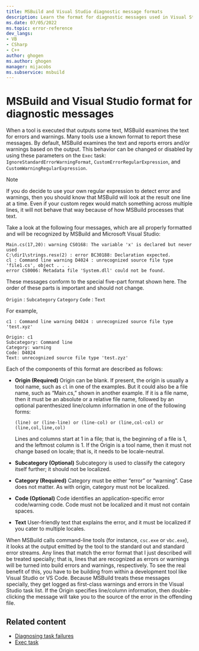 ```yaml
---
title: MSBuild and Visual Studio diagnostic message formats
description: Learn the format for diagnostic messages used in Visual Studio tools, which is relevant when writing MSBuild tasks that use these tools, or when creating custom tools that follow the same patterns.
ms.date: 07/05/2022
ms.topic: error-reference
dev_langs:
- VB
- CSharp
- C++
author: ghogen
ms.author: ghogen
manager: mijacobs
ms.subservice: msbuild
---
```


# MSBuild and Visual Studio format for diagnostic messages

When a tool is executed that outputs some text, MSBuild examines the text for errors and warnings. Many tools use a known format to report these messages. By default, MSBuild examines the text and reports errors and/or warnings based on the output. This behavior can be changed or disabled by using these parameters on the `Exec` task: `IgnoreStandardErrorWarningFormat`, `CustomErrorRegularExpression`, and `CustomWarningRegularExpression`.

> [!NOTE]
> If you do decide to use your own regular expression to detect error and warnings, then you should know that MSBuild will look at the result one line at a time. Even if your custom regex would match something across multiple lines, it will not behave that way because of how MSBuild processes that text.

Take a look at the following four messages, which are all properly formatted and will be recognized by MSBuild and Microsoft Visual Studio:

```output
Main.cs(17,20): warning CS0168: The variable 'x' is declared but never used
C:\dir1\strings.resx(2) : error BC30188: Declaration expected.
cl : Command line warning D4024 : unrecognized source file type 'file1.cs', object . . .
error CS0006: Metadata file 'System.dll' could not be found.
```

These messages conform to the special five-part format shown here. The order of these parts is important and should not change.

`Origin` : `Subcategory` `Category` `Code` : `Text`

For example,

```output
c1 : Command line warning D4024 : unrecognized source file type 'test.xyz'

Origin: c1
Subcategory: Command line
Category: warning
Code: D4024
Text: unrecognized source file type 'test.zyz'
```

Each of the components of this format are described as follows:

- **Origin (Required)** Origin can be blank. If present, the origin is usually a tool name, such as `cl` in one of the examples. But it could also be a file name, such as “Main.cs,” shown in another example. If it is a file name, then it must be an absolute or a relative file name, followed by an optional parenthesized line/column information in one of the following forms:

   ```output
   (line) or (line-line) or (line-col) or (line,col-col) or (line,col,line,col)
   ```

   Lines and columns start at 1 in a file; that is, the beginning of a file is 1, and the leftmost column is 1. If the Origin is a tool name, then it must not change based on locale; that is, it needs to be locale-neutral.

- **Subcategory (Optional)** Subcategory is used to classify the category itself further; it should not be localized.

- **Category (Required)** Category must be either “error” or “warning”. Case does not matter. As with origin, category must not be localized.

- **Code (Optional)** Code identifies an application-specific error code/warning code. Code must not be localized and it must not contain spaces.

- **Text** User-friendly text that explains the error, and it must be localized if you cater to multiple locales.

When MSBuild calls command-line tools (for instance, `csc.exe` or `vbc.exe`), it looks at the output emitted by the tool to the standard out and standard error streams. Any lines that match the error format that I just described will be treated specially; that is, lines that are recognized as errors or warnings will be turned into build errors and warnings, respectively. To see the real benefit of this, you have to be building from within a development tool like Visual Studio or VS Code. Because MSBuild treats these messages specially, they get logged as first-class warnings and errors in the Visual Studio task list. If the Origin specifies line/column information, then double-clicking the message will take you to the source of the error in the offending file.

## Related content

- [Diagnosing task failures](./diagnosing-task-failures.md)
- [Exec task](./exec-task.md)